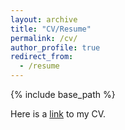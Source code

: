 ```yaml
---
layout: archive
title: "CV/Resume"
permalink: /cv/
author_profile: true
redirect_from:
  - /resume
---
```


{% include base_path %}


Here is a [link](../assets/CV_Cheng_250109.pdf) to my CV.
